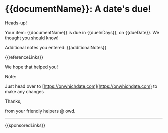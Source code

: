# {{documentName}}: A date's due!

Heads-up!

Your item: {{documentName}} is due in {{dueInDays}}, on {{dueDate}}. We thought you should know!

Additional notes you entered: {{additionalNotes}}

{{referenceLinks}}

We hope that helped you!

Note:

Just head over to [https://onwhichdate.com](https://onwhichdate.com) to make any changes

Thanks,

from your friendly helpers @ owd.

-----

{{sponsoredLinks}}
